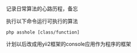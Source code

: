 记录日常算法的心路历程，备忘

执行以下命令运行可执行的算法
```
php asshole [class/function]
```

计划以后改成用yii2框架的console应用作为程序的框架
